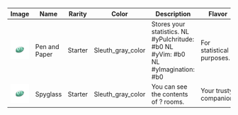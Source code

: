 | Image | Name | Rarity | Color | Description | Flavor |
| ----- | ---- | ------ | ----- | ----------- | ------ |
| ![](relics/theSleuth-PenAndPaper.png) | Pen and Paper | Starter | Sleuth_gray_color | Stores your statistics. NL #yPulchritude: #b0 NL #yVim: #b0 NL #yImagination: #b0 | For statistical purposes. |
| ![](relics/theSleuth-Spyglass.png) | Spyglass | Starter | Sleuth_gray_color | You can see the contents of ? rooms. | Your trusty companion. |
